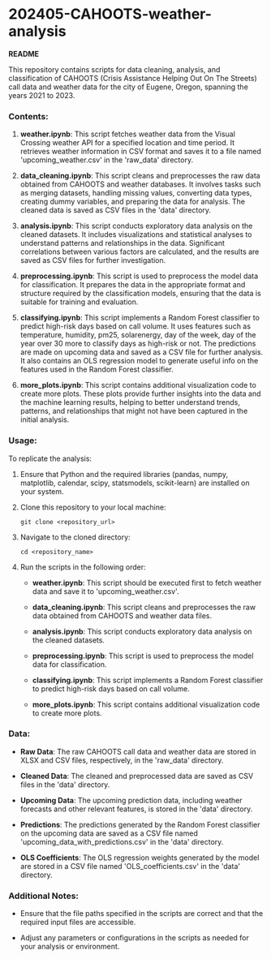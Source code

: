 # 202405-CAHOOTS-weather-analysis

**README**

This repository contains scripts for data cleaning, analysis, and classification of CAHOOTS (Crisis Assistance Helping Out On The Streets) call data and weather data for the city of Eugene, Oregon, spanning the years 2021 to 2023.

### Contents:

1. **weather.ipynb**: This script fetches weather data from the Visual Crossing weather API for a specified location and time period. It retrieves weather information in CSV format and saves it to a file named 'upcoming_weather.csv' in the 'raw_data' directory.

2. **data_cleaning.ipynb**: This script cleans and preprocesses the raw data obtained from CAHOOTS and weather databases. It involves tasks such as merging datasets, handling missing values, converting data types, creating dummy variables, and preparing the data for analysis. The cleaned data is saved as CSV files in the 'data' directory.

3. **analysis.ipynb**: This script conducts exploratory data analysis on the cleaned datasets. It includes visualizations and statistical analyses to understand patterns and relationships in the data. Significant correlations between various factors are calculated, and the results are saved as CSV files for further investigation. 

4. **preprocessing.ipynb**: This script is used to preprocess the model data for classification. It prepares the data in the appropriate format and structure required by the classification models, ensuring that the data is suitable for training and evaluation.

5. **classifying.ipynb**: This script implements a Random Forest classifier to predict high-risk days based on call volume. It uses features such as temperature, humidity, pm25, solarenergy, day of the week, day of the year over 30 more to classify days as high-risk or not. The predictions are made on upcoming data and saved as a CSV file for further analysis. It also contains an OLS regression model to generate useful info on the features used in the Random Forest classifier.

6. **more_plots.ipynb**: This script contains additional visualization code to create more plots. These plots provide further insights into the data and the machine learning results, helping to better understand trends, patterns, and relationships that might not have been captured in the initial analysis.

### Usage:

To replicate the analysis:

1. Ensure that Python and the required libraries (pandas, numpy, matplotlib, calendar, scipy, statsmodels, scikit-learn) are installed on your system.

2. Clone this repository to your local machine:

   ```
   git clone <repository_url>
   ```

3. Navigate to the cloned directory:

   ```
   cd <repository_name>
   ```

4. Run the scripts in the following order:

   - **weather.ipynb**: This script should be executed first to fetch weather data and save it to 'upcoming_weather.csv'.

   - **data_cleaning.ipynb**: This script cleans and preprocesses the raw data obtained from CAHOOTS and weather data files.

   - **analysis.ipynb**: This script conducts exploratory data analysis on the cleaned datasets.
  
   - **preprocessing.ipynb**: This script is used to preprocess the model data for classification.

   - **classifying.ipynb**: This script implements a Random Forest classifier to predict high-risk days based on call volume.
  
   - **more_plots.ipynb**: This script contains additional visualization code to create more plots.

### Data:

- **Raw Data**: The raw CAHOOTS call data and weather data are stored in XLSX and CSV files, respectively, in the 'raw_data' directory.

- **Cleaned Data**: The cleaned and preprocessed data are saved as CSV files in the 'data' directory.

- **Upcoming Data**: The upcoming prediction data, including weather forecasts and other relevant features, is stored in the 'data' directory.

- **Predictions**: The predictions generated by the Random Forest classifier on the upcoming data are saved as a CSV file named 'upcoming_data_with_predictions.csv' in the 'data' directory.

- **OLS Coefficients**: The OLS regression weights generated by the model are stored in a CSV file named 'OLS_coefficients.csv' in the 'data' directory.

### Additional Notes:

- Ensure that the file paths specified in the scripts are correct and that the required input files are accessible.

- Adjust any parameters or configurations in the scripts as needed for your analysis or environment.
